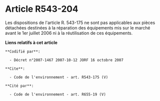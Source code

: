 # Article R543-204

Les dispositions de l'article R. 543-175 ne sont pas applicables aux pièces détachées destinées à la réparation des
équipements mis sur le marché avant le 1er juillet 2006 ni à la réutilisation de ces équipements.

**Liens relatifs à cet article**

	**Codifié par**:

	  - Décret n°2007-1467 2007-10-12 JORF 16 octobre 2007

	**Cite**:

	  - Code de l'environnement - art. R543-175 (V)

	**Cité par**:

	  - Code de l'environnement - art. R655-19 (V)
